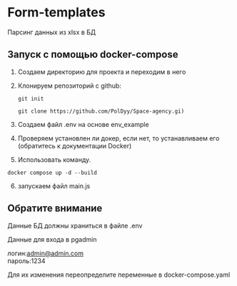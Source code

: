 # Form-templates
Парсинг данных из xlsx в БД

## Запуск с помощью docker-compose

1) Создаем директорию для проекта и переходим в него  

2) Клонируем репозиторий с github:  

    `git init`  

    `git clone https://github.com/PolDyy/Space-agency.gi)`

3) Создаем файл .env на основе env_example

4)  Проверяем установлен ли докер, если нет, то устанавливаем его  
(обратитесь к документации Docker)

5) Использовать команду.

  `docker compose up -d --build`

6) запускаем файл main.js

## Обратите внимание   

Данные БД должны храниться в файле .env  

Данные для входа в pgadmin  

логин:admin@admin.com  
пароль:1234  

Для их изменения переопределите переменные в docker-compose.yaml

